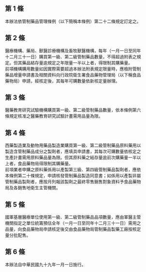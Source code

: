 第 1 條
-------
本辦法依管制藥品管理條例（以下簡稱本條例）第二十二條規定訂定之。

第 2 條
-------
醫療機構、藥局、獸醫診療機構及畜牧獸醫機構，每年（一月一日至同年  
十二月三十一日）購買第一級、第二級管制藥品數量，不得超過附表之規  
定。但其藥品結存量逾規定之年限量一半以上者，得限制其購藥量。  
前項機構購用數量如因實際需要超過本辦法附表規定限量時，應檢附管制  
藥品增量申請書及相關資料向行政院衛生署食品藥物管理局（以下稱食品  
藥物局）申請，經核定後，其每年可購數量依新核定量辦理。

第 3 條
-------
醫藥教育研究試驗機構購買第一級、第二級管制藥品數量，依本條例第六  
條規定核准之醫藥教育研究試驗計畫需用品量為限。

第 4 條
-------
西藥製造業及動物用藥品製造業購買第一級、第二級管制藥品原料藥用以  
製造含管制藥品成分之製劑者，應填具申請書，其每次可購數量依核定之  
生產計畫需用原料藥品量為限。但其原料藥之結存量逾前次購藥量一半以  
上者，食品藥物局得限制其購藥量。  
前項業者申購之原料藥係用以產製第三級、第四級管制藥品製劑者，應依  
本條例第二十條規定，申請核發管制藥品製造同意書；如係用以產製非屬  
管制藥品製劑者，應按月列報該製劑之最終零售銷售對象資料予食品藥物  
局及各銷售地衛生主管機關。

第 5 條
-------
國軍基層醫療單位使用第一級、第二級管制藥品品項數量，應由軍醫主管  
機關指定之單位統籌預估全年（一月一日至同年十二月三十一日）需用之  
品量，向食品藥物局申請核定後交由食品藥物局管制藥品製藥工廠按核定  
量分批配售。

第 6 條
-------
本辦法自中華民國九十九年一月一日施行。

